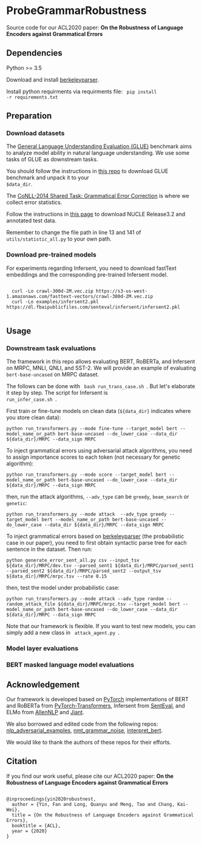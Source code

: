 # ProbeGrammarRobustness
Source code for our ACL2020 paper: **On the Robustness of Language Encoders against Grammatical Errors**

## Dependencies
Python >= 3.5

Download and install [berkeleyparser](https://github.com/slavpetrov/berkeleyparser).

Install python requirments via requirments file: <code> pip install -r requirements.txt </code>

## Preparation
### Download datasets
The [General Language Understanding Evaluation (GLUE)](https://gluebenchmark.com) benchmark aims to analyze model ability in natural language understanding. We use some tasks of GLUE as downstream tasks.

You should follow the instructions in [this repo](https://github.com/nyu-mll/GLUE-baselines) to download GLUE benchmark and unpack it to your <code> $data_dir</code>. 

The [CoNLL-2014 Shared Task: Grammatical Error Correction](comp.nus.edu.sg/~nlp/conll14st.html) is where we collect error statistics.

Follow the instructions in [this page](comp.nus.edu.sg/~nlp/conll14st.html)
to download NUCLE Release3.2 and annotated test data.

Remember to change the file path in line 13 and 141 of <code> utils/statistic_all.py</code> to your own path.

### Download pre-trained models
For experiments regarding Infersent, you need to download fastText embeddings and the corresponding pre-trained Infersent model.

<pre><code>
  curl -Lo crawl-300d-2M.vec.zip https://s3-us-west-1.amazonaws.com/fasttext-vectors/crawl-300d-2M.vec.zip
  curl -Lo examples/infersent2.pkl https://dl.fbaipublicfiles.com/senteval/infersent/infersent2.pkl

</code></pre>

## Usage
### Downstream task evaluations
The framework in this repo allows evaluating BERT, RoBERTa, and Infersent on MRPC, MNLI, QNLI, and SST-2. We will provide an example of evaluating <code>bert-base-uncased</code> on MRPC dataset.

The follows can be done with
<code> bash run_trans_case.sh </code>. But let's elaborate it step by step. The script for Infersent is <code> run_infer_case.sh </code>.

First train or fine-tune models on clean data (<code>${data_dir}</code> indicates where you store clean data):

<pre><code>python run_transformers.py --mode fine-tune --target_model bert --model_name_or_path bert-base-uncased --do_lower_case --data_dir ${data_dir}/MRPC --data_sign MRPC
</code></pre>

To inject grammatical errors using adversarial attack algorithms, you need to assign importance scores to each token (not necessary for genetic algorithm):
<pre><code>python run_transformers.py --mode score --target_model bert --model_name_or_path bert-base-uncased --do_lower_case --data_dir ${data_dir}/MRPC --data_sign MRPC
</code></pre>

then, run the attack algorithms, <code>--adv_type</code> can be <code>greedy</code>, <code>beam_search</code> or <code>genetic</code>:
<pre><code>python run_transformers.py --mode attack  --adv_type greedy --target_model bert --model_name_or_path bert-base-uncased --do_lower_case --data_dir ${data_dir}/MRPC --data_sign MRPC
</code></pre>

To inject grammatical errors based on [berkeleyparser](https://github.com/slavpetrov/berkeleyparser) (the probabilistic case in our paper), you need to first obtain syntactic parse tree for each sentence in the dataset. Then run:
<pre><code>python generate_error_sent_all.py csv --input_tsv ${data_dir}/MRPC/dev.tsv --parsed_sent1 ${data_dir}/MRPC/parsed_sent1 --parsed_sent2 ${data_dir}/MRPC/parsed_sent2 --output_tsv ${data_dir}/MRPC/mrpc.tsv --rate 0.15
</code></pre>

then, test the model under probabilistic case:
<pre><code>python run_transformers.py --mode attack --adv_type random --random_attack_file ${data_dir}/MRPC/mrpc.tsv --target_model bert --model_name_or_path bert-base-uncased --do_lower_case --data_dir ${data_dir}/MRPC --data_sign MRPC 
</code></pre>

Note that our framework is flexible. If you want to test new models, you can simply add a new class in <code> attack_agent.py </code>. 


### Model layer evaluations
### BERT masked language model evaluations

## Acknowledgement
Our framework is developed based on [PyTorch](https://github.com/pytorch/pytorch) implementations of BERT and RoBERTa from [PyTorch-Transformers](https://github.com/huggingface/transformers), Infersent from [SentEval](https://github.com/facebookresearch/SentEval), and ELMo from [AllenNLP](https://github.com/allenai/allennlp) and [Jiant](https://github.com/nyu-mll/jiant).

We also borrowed and edited code from the following repos:
[nlp_adversarial_examples](https://github.com/nesl/nlp_adversarial_examples), 
[nmt_grammar_noise](https://bitbucket.org/antonis/nmt-grammar-noise), 
[interpret_bert](https://github.com/ganeshjawahar/interpret_bert).

We would like to thank the authors of these repos for their efforts.
## Citation
If you find our work useful, please cite our ACL2020 paper:
**On the Robustness of Language Encoders against Grammatical Errors**
<pre><code>
@inproceedings{yin2020robustnest,
  author = {Yin, Fan and Long, Quanyu and Meng, Tao and Chang, Kai-Wei},
  title = {On the Robustness of Language Encoders against Grammatical Errors},
  booktitle = {ACL},
  year = {2020}
}
</code></pre>
